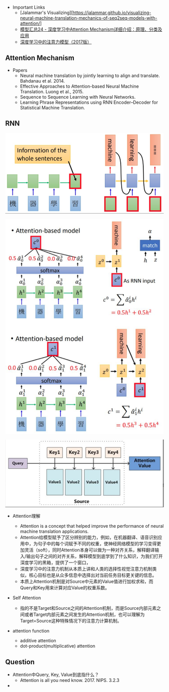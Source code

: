 - Important Links
    - [Jalammar's Visualizing][https://jalammar.github.io/visualizing-neural-machine-translation-mechanics-of-seq2seq-models-with-attention/]
    - [模型汇总24 - 深度学习中Attention Mechanism详细介绍：原理、分类及应用](https://zhuanlan.zhihu.com/p/31547842)
    - [深度学习中的注意力模型（2017版）](https://zhuanlan.zhihu.com/p/37601161)

## Attention Mechanism
- Papers
    - Neural machine translation by jointly learning to align and translate. Bahdanau et al. 2014.
    - Effective Approaches to Attention-based Neural Machine Translation. Luong et al., 2015.
    - Sequence to Sequence Learning with Neural Networks. 
    - Learning Phrase Representations using RNN Encoder–Decoder for Statistical Machine Translation.
    

## RNN
![base RNN](../images/base_rnn_model.png)

![attention RNN](../images/attention_base_rnn_model.png)

![QKV](../images/QKV.png)


- Attention理解
    - Attention is a concept that helped improve the performance of neural machine translation applications. 
    - Attention给模型赋予了区分辨别的能力，例如，在机器翻译、语音识别应用中，为句子中的每个词赋予不同的权重，使神经网络模型的学习变得更加灵活（soft），同时Attention本身可以做为一种对齐关系，解释翻译输入/输出句子之间的对齐关系，解释模型到底学到了什么知识，为我们打开深度学习的黑箱，提供了一个窗口， 
    - 深度学习中的注意力机制从本质上讲和人类的选择性视觉注意力机制类似，核心目标也是从众多信息中选择出对当前任务目标更关键的信息。
    - 本质上Attention机制是对Source中元素的Value值进行加权求和，而Query和Key用来计算对应Value的权重系数。

- Self Attention
    - 指的不是Target和Source之间的Attention机制，而是Source内部元素之间或者Target内部元素之间发生的Attention机制，也可以理解为Target=Source这种特殊情况下的注意力计算机制。

- attention function
    - additive attention
    - dot-product(multiplicative) attention
    
## Question
- Attention中Query, Key, Value到底指什么？
    - Attention is all you need know. 2017. NIPS. 3.2.3
- 